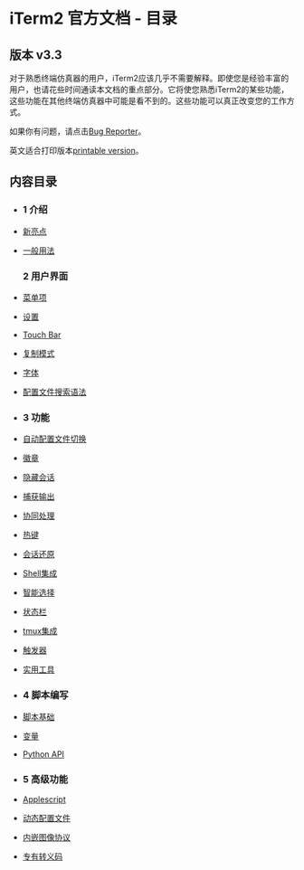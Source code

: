 # iTerm2 官方文档 - 目录

## 版本 v3.3

对于熟悉终端仿真器的用户，iTerm2应该几乎不需要解释。即使您是经验丰富的用户，也请花些时间通读本文档的重点部分。它将使您熟悉iTerm2的某些功能，这些功能在其他终端仿真器中可能是看不到的。这些功能可以真正改变您的工作方式。

如果你有问题，请点击[Bug Reporter](https://www.iterm2.com/bugs)。

英文适合打印版本[printable version](https://www.iterm2.com/documentation-one-page.html)。

## 内容目录

- ### 1 介绍

- [新亮点](https://www.iterm2.com/documentation-highlights.html)

- [一般用法](https://www.iterm2.com/documentation-general-usage.html)

  ### 2 用户界面

- [菜单项](https://www.iterm2.com/documentation-menu-items.html)

- [设置](https://www.iterm2.com/documentation-preferences.html)

- [Touch Bar](https://www.iterm2.com/documentation-touch-bar.html)

- [复制模式](https://www.iterm2.com/documentation-copymode.html)

- [字体](https://www.iterm2.com/documentation-fonts.html)

- [配置文件搜索语法](https://www.iterm2.com/documentation-search-syntax.html)

- ### 3 功能

- [自动配置文件切换](https://www.iterm2.com/documentation-automatic-profile-switching.html)

- [徽章](https://www.iterm2.com/documentation-badges.html)

- [隐藏会话](https://www.iterm2.com/documentation-buried-sessions.html)

- [捕获输出](https://www.iterm2.com/documentation-captured-output.html)

- [协同处理](https://www.iterm2.com/documentation-coprocesses.html)

- [热键](https://www.iterm2.com/documentation-hotkey.html)

- [会话还原](https://www.iterm2.com/documentation-restoration.html)

- [Shell集成](https://www.iterm2.com/documentation-shell-integration.html)

- [智能选择](https://www.iterm2.com/documentation-smart-selection.html)

- [状态栏](https://www.iterm2.com/documentation-status-bar.html)

- [tmux集成](https://www.iterm2.com/documentation-tmux-integration.html)

- [触发器](https://www.iterm2.com/documentation-triggers.html)

- [实用工具](https://www.iterm2.com/documentation-utilities.html)

- ### 4 脚本编写

- [脚本基础](https://www.iterm2.com/documentation-scripting-fundamentals.html)

- [变量](https://www.iterm2.com/documentation-variables.html)

- [Python API](https://www.iterm2.com/python-api)

- ### 5 高级功能

- [Applescript](https://www.iterm2.com/documentation-scripting.html)

- [动态配置文件](https://www.iterm2.com/documentation-dynamic-profiles.html)

- [内嵌图像协议](https://www.iterm2.com/documentation-images.html)

- [专有转义码](https://www.iterm2.com/documentation-escape-codes.html)